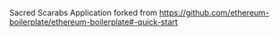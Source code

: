 Sacred Scarabs Application
forked from https://github.com/ethereum-boilerplate/ethereum-boilerplate#-quick-start